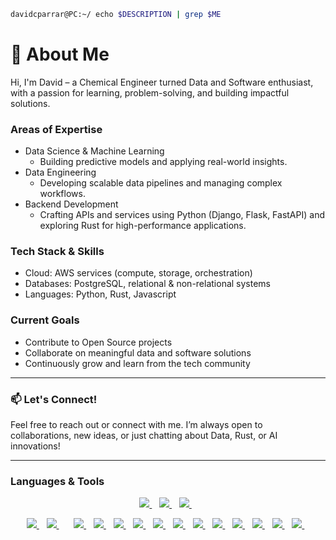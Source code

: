 
```bash
davidcparrar@PC:~/ echo $DESCRIPTION | grep $ME
```
# 👋 About Me  

Hi, I'm David – a Chemical Engineer turned Data and Software enthusiast, with a passion for learning, problem-solving, and building impactful solutions.  

### Areas of Expertise  
- Data Science & Machine Learning
  - Building predictive models and applying real-world insights.  
- Data Engineering
  - Developing scalable data pipelines and managing complex workflows.  
- Backend Development
  - Crafting APIs and services using Python (Django, Flask, FastAPI) and exploring Rust for high-performance applications.

### Tech Stack & Skills  
- Cloud: AWS services (compute, storage, orchestration)  
- Databases: PostgreSQL, relational & non-relational systems  
- Languages: Python, Rust, Javascript

### Current Goals  
- Contribute to Open Source projects  
- Collaborate on meaningful data and software solutions  
- Continuously grow and learn from the tech community  

---

### 📫 Let's Connect!  
Feel free to reach out or connect with me. I’m always open to collaborations, new ideas, or just chatting about Data, Rust, or AI innovations!

---

<!--<p align='center'>
  <a href="#"><img src="https://readme-vercel-eta.vercel.app/api?username=davidcparrar&show_icons=true&count_private=true&theme=merko" width="350"></a>
</p>
<!--
<p align='center'>
  <a href="#"><img src="https://github-readme-stats.vercel.app/api/top-langs/?username=davidcparrar&layout=compact&hide=html" width="350"></a>
</p>
-->
<!--<p align='center'>
    <a href="https://linkedin.com/in/davidc-parrar/">
    <img src="https://img.shields.io/badge/linkedin-%230077B5.svg?&style=for-the-badge&logo=linkedin&logoColor=white" />
  </a>&nbsp;&nbsp;
  <a href="https://twitter.com/SmallF21">
    <img src="https://img.shields.io/badge/Twitter-1DA1F2?style=for-the-badge&logo=twitter&logoColor=white" />
  </a>&nbsp;&nbsp;
</p>
-->
### Languages & Tools

<p align='center'>
    <a href="https://www.cplusplus.com/">
    <img src="https://img.shields.io/badge/C%2B%2B-00599C?style=for-the-badge&logo=c%2B%2B&logoColor=white" />
  </a>&nbsp;&nbsp;
  <a href="https://www.python.org/">
    <img src="https://img.shields.io/badge/Python-FFD43B?style=for-the-badge&logo=python&logoColor=blue" />
  </a>&nbsp;&nbsp;
  <a href="https://www.r-project.org/">
    <img src="https://img.shields.io/badge/R-276DC3?style=for-the-badge&logo=r&logoColor=white" />
  </a>&nbsp;&nbsp;
</p>


<p align='center'>
    <a href="https://aws.amazon.com//">
    <img src="https://img.shields.io/badge/Amazon_AWS-FF9900?style=for-the-badge&logo=amazonaws&logoColor=white" />
  </a>&nbsp;&nbsp;
  <a href="https://circleci.com/">
    <img src="https://img.shields.io/badge/circleci-343434?style=for-the-badge&logo=circleci&logoColor=white"/>
  </a>&nbsp;&nbsp;
  </a>&nbsp;&nbsp;
  <a href="https://github.com/features/actions">
    <img src="https://img.shields.io/badge/GitHub_Actions-2088FF?style=for-the-badge&logo=github-actions&logoColor=white"/>
  </a>&nbsp;&nbsp;
    <a href="https://www.tensorflow.org/">
    <img src="https://img.shields.io/badge/TensorFlow-FF6F00?style=for-the-badge&logo=TensorFlow&logoColor=white" />
  </a>&nbsp;&nbsp;
  <a href="https://numpy.org/">
    <img src="https://img.shields.io/badge/Numpy-777BB4?style=for-the-badge&logo=numpy&logoColor=white" />
  </a>&nbsp;&nbsp;
  <a href="">
    <img src="https://img.shields.io/badge/Numba-00A3E0?style=for-the-badge&logo=Numba&logoColor=white" />
  </a>&nbsp;&nbsp;
  <a href="">
    <img src="https://img.shields.io/badge/Plotly-239120?style=for-the-badge&logo=plotly&logoColor=white" />
  </a>&nbsp;&nbsp;
  <a href="">
    <img src="https://img.shields.io/badge/scikit_learn-F7931E?style=for-the-badge&logo=scikit-learn&logoColor=white" />
  </a>&nbsp;&nbsp;
  <a href="">
    <img src="https://img.shields.io/badge/Streamlit-FF4B4B?style=for-the-badge&logo=Streamlit&logoColor=white" />
  </a>&nbsp;&nbsp;
  <a href="https://pandas.pydata.org/">
    <img src="https://img.shields.io/badge/Pandas-150458?style=for-the-badge&logo=pandas&logoColor=white" />
  </a>&nbsp;&nbsp;
  <a href="">
    <img src="https://img.shields.io/badge/PostgreSQL-4169E1?style=for-the-badge&logo=PostgreSQL&logoColor=white" />
  </a>&nbsp;&nbsp;
  <a href="">
    <img src="https://img.shields.io/badge/mysql-4479A1?style=for-the-badge&logo=mysql&logoColor=white" />
  </a>&nbsp;&nbsp;
  <a href="">
    <img src="https://img.shields.io/badge/mongodb-47A248?style=for-the-badge&logo=mongodb&logoColor=white" />
  </a>&nbsp;&nbsp;
  <a href="">
    <img src="https://img.shields.io/badge/Airflow-017CEE?style=for-the-badge&logo=Apache Airflow&logoColor=white" />
  </a>&nbsp;&nbsp;
  
</p>
